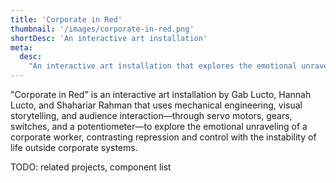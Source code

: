 ```yaml
---
title: 'Corporate in Red'
thumbnail: '/images/corporate-in-red.png'
shortDesc: 'An interactive art installation'
meta:
  desc:
    "An interactive art installation that explores the emotional unraveling of a corporate worker, contrasting repression and control with the instability of life outside corporate systems."
---
```


"Corporate in Red" is an interactive art installation by Gab Lucto, Hannah Lucto, and Shahariar Rahman that uses mechanical engineering, visual storytelling, and audience interaction—through servo motors, gears, switches, and a potentiometer—to explore the emotional unraveling of a corporate worker, contrasting repression and control with the instability of life outside corporate systems.

TODO: related projects, component list

